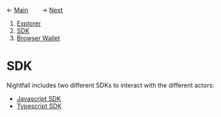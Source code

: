 &larr; [Main](../README.md) &nbsp;&nbsp;&nbsp;&nbsp;&nbsp;&nbsp; &rarr; [Next](./nightfall-wallet.md#browser-wallet)

1. [Explorer](./explorer.md)
2. [SDK](./nightfall-sdk.md)
3. [Browser Wallet](./nightfall-wallet.md)
# SDK

Nightfall includes two different SDKs to interact with the different actors:
- [Javascript SDK](https://github.com/EYBlockchain/nightfall_3/tree/master/cli)
- [Typescript SDK](https://github.com/NightfallRollup/nightfall-sdk)